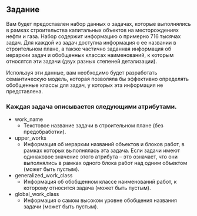 ## Задание
Вам будет предоставлен набор данных о задачах, которые выполнялись в рамках строительства капитальных объектов на месторождениях нефти и газа. Набор содержит информацию о примерно 716 тысячах задач. Для каждой из задач доступна информация о ее названии в строительном плане, а также частично заданная информация об иерархии задач и обобщенных классах наименований, к которым относятся эти задачи (двух разных степеней детализации).

Используя эти данные, вам необходимо будет разработать семантическую модель, которая позволяла бы эффективно определять обобщенные классы для задач, у которых эта информация не представлена.

### Каждая задача описывается следующими атрибутами.
- work_name 
    * Текстовое название задачи в строительном плане (без предобработки).
- upper_works
    * Информация об иерархии названий объектов и блоков работ, в рамках которых выполнялась эта задача. Если задачи имеют одинаковое значение этого атрибута – это означает, что они выполнялись в рамках одного блока работ над одним объектом
(может быть пустым).
- generalized_work_class
    * Информация об обобщенном классе наименований работ, к
    которому относится задача (может быть пустым).
- global_work_class
    * Информация о самом высоком уровне обобщения названия задачи
(может быть пустым).
